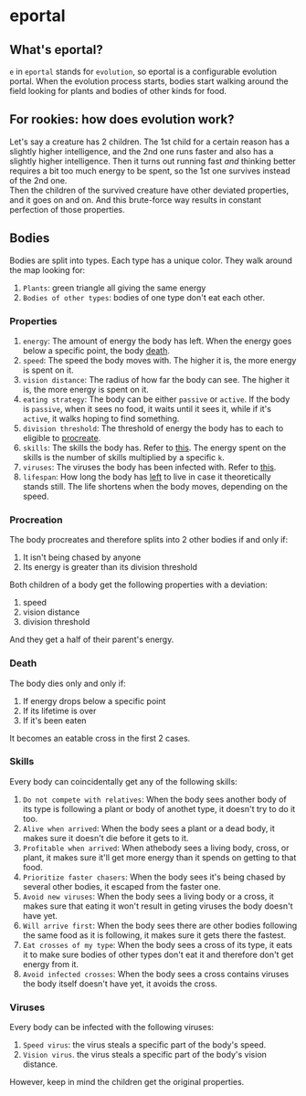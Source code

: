 # eportal
## What's eportal?
`e` in `eportal` stands for `evolution`, so eportal is a configurable evolution portal. When the evolution process starts, bodies start walking around the field looking for plants and bodies of other kinds for food.

## For rookies: how does evolution work?
Let's say a creature has 2 children. The 1st child for a certain reason has a slightly higher intelligence, and the 2nd one runs faster and also has a slightly higher intelligence.
Then it turns out running fast *and* thinking better requires a bit too much energy to be spent, so the 1st one survives instead of the 2nd one.
\
Then the children of the survived creature have other deviated properties, and it goes on and on. And this brute-force way results in constant perfection of those properties.

## Bodies
Bodies are split into types. Each type has a unique color.
They walk around the map looking for:
1. `Plants`: green triangle all giving the same energy
2. `Bodies of other types`: bodies of one type don't eat each other.

### Properties
1. `energy`: The amount of energy the body has left. When the energy goes below a specific point, the body [death](#death).
2. `speed`: The speed the body moves with. The higher it is, the more energy is spent on it.
3. `vision distance`: The radius of how far the body can see. The higher it is, the more energy is spent on it.
4. `eating strategy`: The body can be either `passive` or `active`. If the body is `passive`, when it sees no food, it waits until it sees it, while if it's `active`, it walks hoping to find something.
5. `division threshold`: The threshold of energy the body has to each to eligible to [procreate](#procreation).
6. `skills`: The skills the body has. Refer to [this](#skills). The energy spent on the skills is the number of skills multiplied by a specific `k`.
7. `viruses`: The viruses the body has been infected with. Refer to [this](#viruses).
8. `lifespan`: How long the body has [left](#death) to live in case it theoretically stands still. The life shortens when the body moves, depending on the speed.

### Procreation <a id="procreation"></a>
The body procreates and therefore splits into 2 other bodies if and only if:
1. It isn't being chased by anyone
2. Its energy is greater than its division threshold

Both children of a body get the following properties with a deviation:
1. speed
2. vision distance
3. division threshold

And they get a half of their parent's energy.

### Death <a id="death"></a>
The body dies only and only if:
1. If energy drops below a specific point
2. If its lifetime is over
3. If it's been eaten

It becomes an eatable cross in the first 2 cases.

### Skills <a id="skills"></a>
Every body can coincidentally get any of the following skills:
1. `Do not compete with relatives`: When the body sees another body of its type is following a plant or body of anothet type, it doesn't try to do it too.
2. `Alive when arrived`: When the body sees a plant or a dead body, it makes sure it doesn't die before it gets to it.
3. `Profitable when arrived`: When athebody sees a living body, cross, or plant, it makes sure it'll get more energy than it spends on getting to that food.
4. `Prioritize faster chasers`: When the body sees it's being chased by several other bodies, it escaped from the faster one.
5. `Avoid new viruses`: When the body sees a living body or a cross, it makes sure that eating it won't result in geting viruses the body doesn't have yet.
6. `Will arrive first`: When the body sees there are other bodies following the same food as it is following, it makes sure it gets there the fastest.
7. `Eat crosses of my type`: When the body sees a cross of its type, it eats it to make sure bodies of other types don't eat it and therefore don't get energy from it.
8. `Avoid infected crosses`: When the body sees a cross contains viruses the body itself doesn't have yet, it avoids the cross.

### Viruses <a id="viruses"></a>
Every body can be infected with the following viruses:
1. `Speed virus`: the virus steals a specific part of the body's speed.
2. `Vision virus`. the virus steals a specific part of the body's vision distance.

However, keep in mind the children get the original properties.
